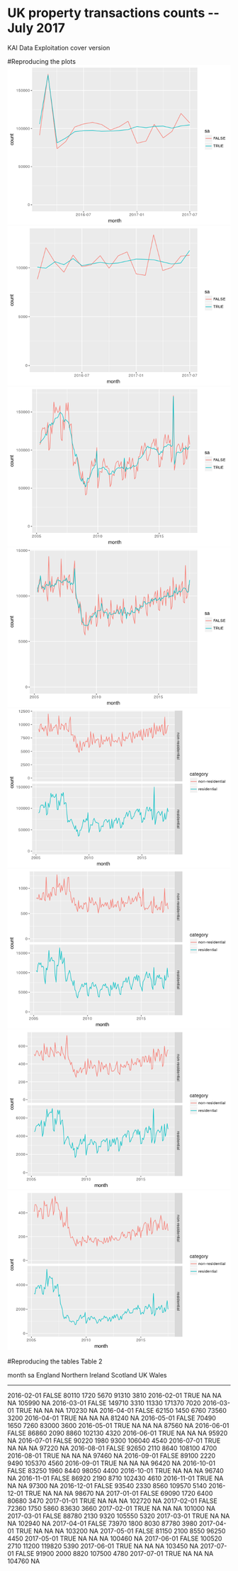# UK property transactions counts -- July 2017 
KAI Data Exploitation cover version  

#Reproducing the plots
![](makeTablesAndPlots_files/figure-html/plots-1.png)<!-- -->![](makeTablesAndPlots_files/figure-html/plots-2.png)<!-- -->![](makeTablesAndPlots_files/figure-html/plots-3.png)<!-- -->![](makeTablesAndPlots_files/figure-html/plots-4.png)<!-- -->![](makeTablesAndPlots_files/figure-html/plots-5.png)<!-- -->![](makeTablesAndPlots_files/figure-html/plots-6.png)<!-- -->![](makeTablesAndPlots_files/figure-html/plots-7.png)<!-- -->![](makeTablesAndPlots_files/figure-html/plots-8.png)<!-- -->

#Reproducing the tables
 Table 2
 

month        sa       England   Northern Ireland   Scotland       UK   Wales
-----------  ------  --------  -----------------  ---------  -------  ------
2016-02-01   FALSE      80110               1720       5670    91310    3810
2016-02-01   TRUE          NA                 NA         NA   105990      NA
2016-03-01   FALSE     149710               3310      11330   171370    7020
2016-03-01   TRUE          NA                 NA         NA   170230      NA
2016-04-01   FALSE      62150               1450       6760    73560    3200
2016-04-01   TRUE          NA                 NA         NA    81240      NA
2016-05-01   FALSE      70490               1650       7260    83000    3600
2016-05-01   TRUE          NA                 NA         NA    87560      NA
2016-06-01   FALSE      86860               2090       8860   102130    4320
2016-06-01   TRUE          NA                 NA         NA    95920      NA
2016-07-01   FALSE      90220               1980       9300   106040    4540
2016-07-01   TRUE          NA                 NA         NA    97220      NA
2016-08-01   FALSE      92650               2110       8640   108100    4700
2016-08-01   TRUE          NA                 NA         NA    97460      NA
2016-09-01   FALSE      89100               2220       9490   105370    4560
2016-09-01   TRUE          NA                 NA         NA    96420      NA
2016-10-01   FALSE      83250               1960       8440    98050    4400
2016-10-01   TRUE          NA                 NA         NA    96740      NA
2016-11-01   FALSE      86920               2190       8710   102430    4610
2016-11-01   TRUE          NA                 NA         NA    97300      NA
2016-12-01   FALSE      93540               2330       8560   109570    5140
2016-12-01   TRUE          NA                 NA         NA    98670      NA
2017-01-01   FALSE      69090               1720       6400    80680    3470
2017-01-01   TRUE          NA                 NA         NA   102720      NA
2017-02-01   FALSE      72360               1750       5860    83630    3660
2017-02-01   TRUE          NA                 NA         NA   101000      NA
2017-03-01   FALSE      88780               2130       9320   105550    5320
2017-03-01   TRUE          NA                 NA         NA   102940      NA
2017-04-01   FALSE      73970               1800       8030    87780    3980
2017-04-01   TRUE          NA                 NA         NA   103200      NA
2017-05-01   FALSE      81150               2100       8550    96250    4450
2017-05-01   TRUE          NA                 NA         NA   100460      NA
2017-06-01   FALSE     100520               2710      11200   119820    5390
2017-06-01   TRUE          NA                 NA         NA   103450      NA
2017-07-01   FALSE      91900               2000       8820   107500    4780
2017-07-01   TRUE          NA                 NA         NA   104760      NA
